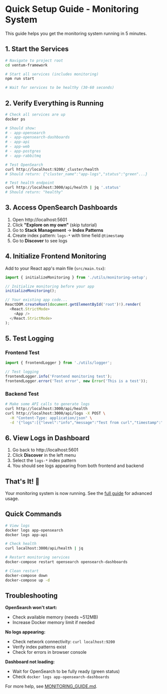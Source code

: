 # Quick Setup Guide - Monitoring System

This guide helps you get the monitoring system running in 5 minutes.

## 1. Start the Services

```bash
# Navigate to project root
cd ventum-framework

# Start all services (includes monitoring)
npm run start

# Wait for services to be healthy (30-60 seconds)
```

## 2. Verify Everything is Running

```bash
# Check all services are up
docker ps

# Should show:
# - app-opensearch
# - app-opensearch-dashboards  
# - app-api
# - app-web
# - app-postgres
# - app-rabbitmq

# Test OpenSearch
curl http://localhost:9200/_cluster/health
# Should return: {"cluster_name":"app-logs","status":"green"...}

# Test health endpoint
curl http://localhost:3000/api/health | jq '.status'
# Should return: "healthy"
```

## 3. Access OpenSearch Dashboards

1. Open http://localhost:5601
2. Click **"Explore on my own"** (skip tutorial)
3. Go to **Stack Management** → **Index Patterns**
4. Create index pattern: `logs-*` with time field `@timestamp`
5. Go to **Discover** to see logs

## 4. Initialize Frontend Monitoring

Add to your React app's main file (`src/main.tsx`):

```typescript
import { initializeMonitoring } from './utils/monitoring-setup';

// Initialize monitoring before your app
initializeMonitoring();

// Your existing app code...
ReactDOM.createRoot(document.getElementById('root')!).render(
  <React.StrictMode>
    <App />
  </React.StrictMode>
);
```

## 5. Test Logging

### Frontend Test
```typescript
import { frontendLogger } from './utils/logger';

// Test logging
frontendLogger.info('Frontend monitoring test');
frontendLogger.error('Test error', new Error('This is a test'));
```

### Backend Test
```bash
# Make some API calls to generate logs
curl http://localhost:3000/api/health
curl http://localhost:3000/api/logs -X POST \
  -H "Content-Type: application/json" \
  -d '{"logs":[{"level":"info","message":"Test from curl","timestamp":"2024-01-15T10:30:00.000Z"}]}'
```

## 6. View Logs in Dashboard

1. Go back to http://localhost:5601
2. Click **Discover** in the left menu
3. Select the `logs-*` index pattern
4. You should see logs appearing from both frontend and backend

## That's It! 🎉

Your monitoring system is now running. See the [full guide](./MONITORING_GUIDE.md) for advanced usage.

## Quick Commands

```bash
# View logs
docker logs app-opensearch
docker logs app-api

# Check health
curl localhost:3000/api/health | jq

# Restart monitoring services
docker-compose restart opensearch opensearch-dashboards

# Clean restart
docker-compose down
docker-compose up -d
```

## Troubleshooting

**OpenSearch won't start:**
- Check available memory (needs ~512MB)
- Increase Docker memory limit if needed

**No logs appearing:**
- Check network connectivity: `curl localhost:9200`
- Verify index patterns exist
- Check for errors in browser console

**Dashboard not loading:**
- Wait for OpenSearch to be fully ready (green status)
- Check `docker logs app-opensearch-dashboards`

For more help, see [MONITORING_GUIDE.md](./MONITORING_GUIDE.md).